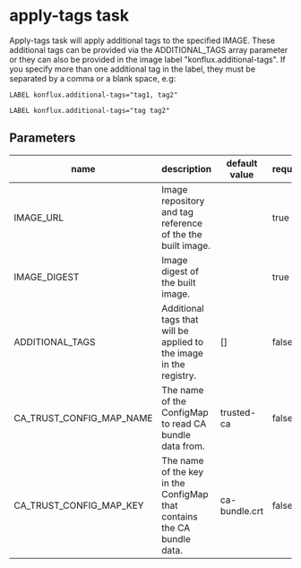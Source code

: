# apply-tags task

Apply-tags task will apply additional tags to the specified IMAGE. These additional tags can be provided via the ADDITIONAL_TAGS array parameter or they can also be provided in the image label "konflux.additional-tags". If you specify more than one additional tag in the label, they must be separated by a comma or a blank space, e.g:

```
LABEL konflux.additional-tags="tag1, tag2"
```
```
LABEL konflux.additional-tags="tag tag2"
```

## Parameters
| name                     | description                                                            | default value | required |
|--------------------------|------------------------------------------------------------------------|---------------|----------|
| IMAGE_URL                | Image repository and tag reference of the the built image.             |               | true     |
| IMAGE_DIGEST             | Image digest of the built image.                                       |               | true     |
| ADDITIONAL_TAGS          | Additional tags that will be applied to the image in the registry.     | []            | false    |
| CA_TRUST_CONFIG_MAP_NAME | The name of the ConfigMap to read CA bundle data from.                 | trusted-ca    | false    |
| CA_TRUST_CONFIG_MAP_KEY  | The name of the key in the ConfigMap that contains the CA bundle data. | ca-bundle.crt | false    |
